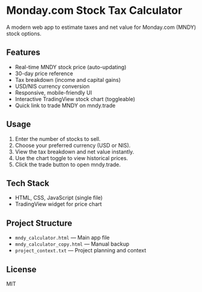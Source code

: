 # Monday.com Stock Tax Calculator

A modern web app to estimate taxes and net value for Monday.com (MNDY) stock options.

## Features
- Real-time MNDY stock price (auto-updating)
- 30-day price reference
- Tax breakdown (income and capital gains)
- USD/NIS currency conversion
- Responsive, mobile-friendly UI
- Interactive TradingView stock chart (toggleable)
- Quick link to trade MNDY on mndy.trade

## Usage
1. Enter the number of stocks to sell.
2. Choose your preferred currency (USD or NIS).
3. View the tax breakdown and net value instantly.
4. Use the chart toggle to view historical prices.
5. Click the trade button to open mndy.trade.

## Tech Stack
- HTML, CSS, JavaScript (single file)
- TradingView widget for price chart

## Project Structure
- `mndy_calculator.html` — Main app file
- `mndy_calculator_copy.html` — Manual backup
- `project_context.txt` — Project planning and context

## License
MIT